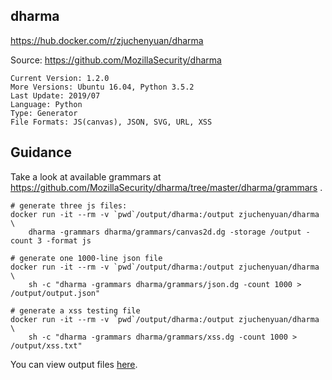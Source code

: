 ## dharma

https://hub.docker.com/r/zjuchenyuan/dharma

Source: https://github.com/MozillaSecurity/dharma

```
Current Version: 1.2.0
More Versions: Ubuntu 16.04, Python 3.5.2
Last Update: 2019/07
Language: Python
Type: Generator
File Formats: JS(canvas), JSON, SVG, URL, XSS
```

## Guidance

Take a look at available grammars at https://github.com/MozillaSecurity/dharma/tree/master/dharma/grammars .

```
# generate three js files:
docker run -it --rm -v `pwd`/output/dharma:/output zjuchenyuan/dharma \
    dharma -grammars dharma/grammars/canvas2d.dg -storage /output -count 3 -format js

# generate one 1000-line json file
docker run -it --rm -v `pwd`/output/dharma:/output zjuchenyuan/dharma \
    sh -c "dharma -grammars dharma/grammars/json.dg -count 1000 > /output/output.json"

# generate a xss testing file
docker run -it --rm -v `pwd`/output/dharma:/output zjuchenyuan/dharma \
    sh -c "dharma -grammars dharma/grammars/xss.dg -count 1000 > /output/xss.txt"
```

You can view output files [here](https://github.com/UNIFUZZ/dockerized_fuzzing_examples/tree/master/output/dharma).